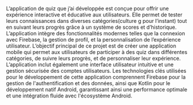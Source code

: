L’application de quiz que j’ai développée est conçue pour offrir une expérience interactive et éducative aux utilisateurs. Elle permet de tester leurs connaissances dans diverses catégories(culture g pour l’instant) tout en suivant leurs progrès grâce à un système de scores et d’historique. L’application intègre des fonctionnalités modernes telles que la connexion avec Firebase, la gestion de profil, et la personnalisation de l’expérience utilisateur.
L’objectif principal de ce projet est de créer une application mobile qui permet aux utilisateurs de participer à des quiz dans différentes catégories, de suivre leurs progrès, et de personnaliser leur expérience. L’application inclut également une interface utilisateur intuitive et une gestion sécurisée des comptes utilisateurs.
Les technologies clés utilisées pour le développement de cette application comprennent Firebase pour la gestion de l'authentification et des données, ainsi que Kotlin pour le développement natif Android, garantissant ainsi une performance optimale et une intégration fluide avec l'écosystème Android.

